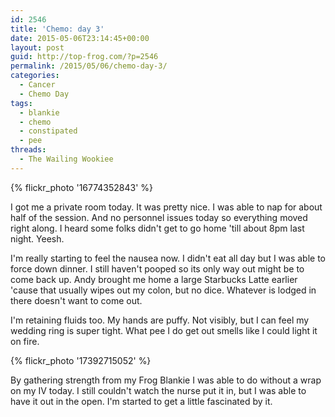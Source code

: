```yaml
---
id: 2546
title: 'Chemo: day 3'
date: 2015-05-06T23:14:45+00:00
layout: post
guid: http://top-frog.com/?p=2546
permalink: /2015/05/06/chemo-day-3/
categories:
  - Cancer
  - Chemo Day
tags:
  - blankie
  - chemo
  - constipated
  - pee
threads:
  - The Wailing Wookiee
---
```

{% flickr_photo '16774352843' %} 

I got me a private room today. It was pretty nice. I was able to nap for about half of the session. And no personnel issues today so everything moved right along. I heard some folks didn't get to go home 'till about 8pm last night. Yeesh.

I'm really starting to feel the nausea now. I didn't eat all day but I was able to force down dinner. I still haven't pooped so its only way out might be to come back up. Andy brought me home a large Starbucks Latte earlier 'cause that usually wipes out my colon, but no dice. Whatever is lodged in there doesn't want to come out.

I'm retaining fluids too. My hands are puffy. Not visibly, but I can feel my wedding ring is super tight. What pee I do get out smells like I could light it on fire.

{% flickr_photo '17392715052' %} 

By gathering strength from my Frog Blankie I was able to do without a wrap on my IV today. I still couldn't watch the nurse put it in, but I was able to have it out in the open. I'm started to get a little fascinated by it.